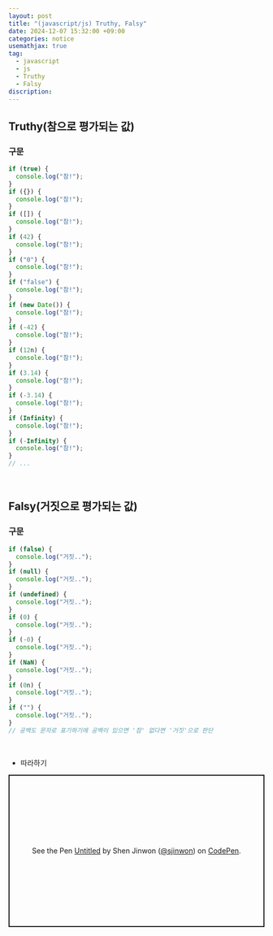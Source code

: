 ```yaml
---
layout: post
title: "(javascript/js) Truthy, Falsy"
date: 2024-12-07 15:32:00 +09:00
categories: notice
usemathjax: true
tag:
  - javascript
  - js
  - Truthy
  - Falsy
discription:
---
```


## Truthy(참으로 평가되는 값)

### 구문

```js
if (true) {
  console.log("참!");
}
if ({}) {
  console.log("참!");
}
if ([]) {
  console.log("참!");
}
if (42) {
  console.log("참!");
}
if ("0") {
  console.log("참!");
}
if ("false") {
  console.log("참!");
}
if (new Date()) {
  console.log("참!");
}
if (-42) {
  console.log("참!");
}
if (12n) {
  console.log("참!");
}
if (3.14) {
  console.log("참!");
}
if (-3.14) {
  console.log("참!");
}
if (Infinity) {
  console.log("참!");
}
if (-Infinity) {
  console.log("참!");
}
// ...
```

<br>

## Falsy(거짓으로 평가되는 값)

### 구문

```js
if (false) {
  console.log("거짓..");
}
if (null) {
  console.log("거짓..");
}
if (undefined) {
  console.log("거짓..");
}
if (0) {
  console.log("거짓..");
}
if (-0) {
  console.log("거짓..");
}
if (NaN) {
  console.log("거짓..");
}
if (0n) {
  console.log("거짓..");
}
if ("") {
  console.log("거짓..");
}
// 공백도 문자로 표기하기에 공백이 있으면 '참' 없다면 '거짓'으로 판단
```

<br>

- 따라하기

<p class="codepen" data-height="300" data-default-tab="js,result" data-slug-hash="wBwGzoW" data-pen-title="Untitled" data-user="sjinwon" style="height: 300px; box-sizing: border-box; display: flex; align-items: center; justify-content: center; border: 2px solid; margin: 1em 0; padding: 1em;">
  <span>See the Pen <a href="https://codepen.io/sjinwon/pen/wBwGzoW">
  Untitled</a> by Shen Jinwon (<a href="https://codepen.io/sjinwon">@sjinwon</a>)
  on <a href="https://codepen.io">CodePen</a>.</span>
</p>
<script async src="https://cpwebassets.codepen.io/assets/embed/ei.js"></script>
